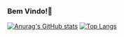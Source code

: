 ### Bem Vindo!👋
[![Anurag's GitHub stats](https://github-readme-stats.vercel.app/api?username=WesleyLanes&count_private=true&show_icons=true&theme=gotham)](https://github.com/anuraghazra/github-readme-stats)
[![Top Langs](https://github-readme-stats.vercel.app/api/top-langs/?username=WesleyLanes&layout=compact&theme=gotham)](https://github.com/anuraghazra/github-readme-stats)
<!--
**WesleyLanes/WesleyLanes** is a ✨ _special_ ✨ repository because its `README.md` (this file) appears on your GitHub profile.

Here are some ideas to get you started:

- 🔭 I’m currently working on ...
- 🌱 I’m currently learning ...
- 👯 I’m looking to collaborate on ...
- 🤔 I’m looking for help with ...
- 💬 Ask me about ...
- 📫 How to reach me: ...
- 😄 Pronouns: ...
- ⚡ Fun fact: ...
-->
